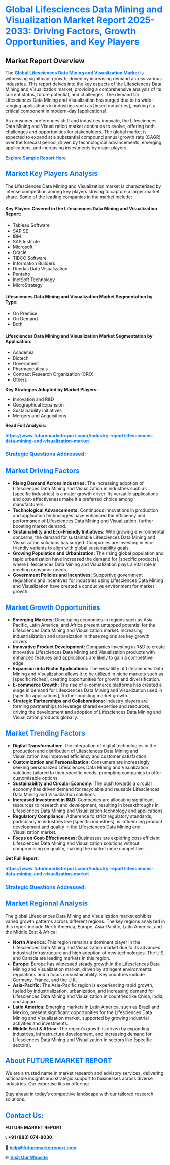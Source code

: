 <h1 style="color: #007BFF;">Global Lifesciences Data Mining and Visualization Market Report 2025-2033: Driving Factors, Growth Opportunities, and Key Players</h1>

<section id="overview">
<h2>Market Report Overview</h2>
<p>The <a href="https://www.futuremarketreport.com//industry-report/lifesciences-data-mining-and-visualization-market" style="color: #007BFF; text-decoration: none;"><strong>Global Lifesciences Data Mining and Visualization Market</strong></a> is witnessing significant growth, driven by increasing demand across various industries. This report delves into the key aspects of the Lifesciences Data Mining and Visualization market, providing a comprehensive analysis of its current status, future potential, and challenges. The demand for Lifesciences Data Mining and Visualization has surged due to its wide-ranging applications in industries such as [insert industries], making it a critical component in modern-day [applications].</p>
<p>As consumer preferences shift and industries innovate, the Lifesciences Data Mining and Visualization market continues to evolve, offering both challenges and opportunities for stakeholders. The global market is expected to expand at a substantial compound annual growth rate (CAGR) over the forecast period, driven by technological advancements, emerging applications, and increasing investments by major players.</p>
</section>

<section id="overview">
<p><a href="https://www.futuremarketreport.com//request-sample/reportId=51790" style="color: #007BFF; text-decoration: none;"><strong>Explore Sample Report Here</strong></a></p>
</section>

<section id="key-players">
<h2 style="color: #007BFF;">Market Key Players Analysis</h2>
<p>The Lifesciences Data Mining and Visualization market is characterized by intense competition among key players striving to capture a larger market share. Some of the leading companies in the market include:</p>
<h4>Key Players Covered in the Lifesciences Data Mining and Visualization Report:</h4>
<ul><li>Tableau Software</li><li>SAP SE</li><li>IBM</li><li>SAS Institute</li><li>Microsoft</li><li>Oracle</li><li>TIBCO Software</li><li>Information Builders</li><li>Dundas Data Visualization</li><li>Pentaho</li><li>InetSoft Technology</li><li>MicroStrategy</li></ul>
<h4>Lifesciences Data Mining and Visualization Market Segmentation by Type:</h4>
<ul><li>On Premise</li><li>On Demand</li><li>Both</li></ul>

<h4>Lifesciences Data Mining and Visualization Market Segmentation by Application:</h4>
<ul><li>Academia</li><li>Biotech</li><li>Government</li><li>Pharmaceuticals</li><li>Contract Research Organization (CRO)</li><li>Others</li></ul>
<p><strong>Key Strategies Adopted by Market Players:</strong></p>
<ul>
<li>Innovation and R&D</li>
<li>Geographical Expansion</li>
<li>Sustainability Initiatives</li>
<li>Mergers and Acquisitions</li>
</ul>
</section>

<section>
<p><strong>Read Full Analysis: </strong></p><a href="https://www.futuremarketreport.com//industry-report/lifesciences-data-mining-and-visualization-market" style="color: #007BFF; text-decoration: none;"><strong>https://www.futuremarketreport.com//industry-report/lifesciences-data-mining-and-visualization-market</strong></a>
<h3 style="color: #007BFF;">Strategic Questions Addressed:</h3>
</section>

<section id="driving-factors">
<h2 style="color: #007BFF;">Market Driving Factors</h2>
<ul>
<li><strong>Rising Demand Across Industries:</strong> The increasing adoption of Lifesciences Data Mining and Visualization in industries such as [specific industries] is a major growth driver. Its versatile applications and cost-effectiveness make it a preferred choice among manufacturers.</li>
<li><strong>Technological Advancements:</strong> Continuous innovations in production and application technologies have enhanced the efficiency and performance of Lifesciences Data Mining and Visualization, further boosting market demand.</li>
<li><strong>Sustainability and Eco-Friendly Initiatives:</strong> With growing environmental concerns, the demand for sustainable Lifesciences Data Mining and Visualization solutions has surged. Companies are investing in eco-friendly variants to align with global sustainability goals.</li>
<li><strong>Growing Population and Urbanization:</strong> The rising global population and rapid urbanization have increased the demand for [specific products], where Lifesciences Data Mining and Visualization plays a vital role in meeting consumer needs.</li>
<li><strong>Government Policies and Incentives:</strong> Supportive government regulations and incentives for industries using Lifesciences Data Mining and Visualization have created a conducive environment for market growth.</li>
</ul>
</section>

<section id="growth-opportunities">
<h2 style="color: #007BFF;">Market Growth Opportunities</h2>
<ul>
<li><strong>Emerging Markets:</strong> Developing economies in regions such as Asia-Pacific, Latin America, and Africa present untapped potential for the Lifesciences Data Mining and Visualization market. Increasing industrialization and urbanization in these regions are key growth drivers.</li>
<li><strong>Innovative Product Development:</strong> Companies investing in R&D to create innovative Lifesciences Data Mining and Visualization products with enhanced features and applications are likely to gain a competitive edge.</li>
<li><strong>Expansion into Niche Applications:</strong> The versatility of Lifesciences Data Mining and Visualization allows it to be utilized in niche markets such as [specific niches], creating opportunities for growth and diversification.</li>
<li><strong>E-commerce Growth:</strong> The rise of e-commerce platforms has created a surge in demand for Lifesciences Data Mining and Visualization used in [specific applications], further boosting market growth.</li>
<li><strong>Strategic Partnerships and Collaborations:</strong> Industry players are forming partnerships to leverage shared expertise and resources, driving the development and adoption of Lifesciences Data Mining and Visualization products globally.</li>
</ul>
</section>

<section id="trending-factors">
<h2 style="color: #007BFF;">Market Trending Factors</h2>
<ul>
<li><strong>Digital Transformation:</strong> The integration of digital technologies in the production and distribution of Lifesciences Data Mining and Visualization has improved efficiency and customer satisfaction.</li>
<li><strong>Customization and Personalization:</strong> Consumers are increasingly seeking personalized Lifesciences Data Mining and Visualization solutions tailored to their specific needs, prompting companies to offer customizable options.</li>
<li><strong>Sustainability and Circular Economy:</strong> The push towards a circular economy has driven demand for recyclable and reusable Lifesciences Data Mining and Visualization solutions.</li>
<li><strong>Increased Investment in R&D:</strong> Companies are allocating significant resources to research and development, resulting in breakthroughs in Lifesciences Data Mining and Visualization technology and applications.</li>
<li><strong>Regulatory Compliance:</strong> Adherence to strict regulatory standards, particularly in industries like [specific industries], is influencing product development and quality in the Lifesciences Data Mining and Visualization market.</li>
<li><strong>Focus on Cost-Effectiveness:</strong> Businesses are exploring cost-efficient Lifesciences Data Mining and Visualization solutions without compromising on quality, making the market more competitive.</li>
</ul>
</section>

<section>
<p><strong>Get Full Report: </strong></p><a href="https://www.futuremarketreport.com//industry-report/lifesciences-data-mining-and-visualization-market" style="color: #007BFF; text-decoration: none;"><strong>https://www.futuremarketreport.com//industry-report/lifesciences-data-mining-and-visualization-market</strong></a>
<h3 style="color: #007BFF;">Strategic Questions Addressed:</h3>
</section>


<section id="regional-analysis">
<h2 style="color: #007BFF;">Market Regional Analysis</h2>
<p>The global Lifesciences Data Mining and Visualization market exhibits varied growth patterns across different regions. The key regions analyzed in this report include North America, Europe, Asia-Pacific, Latin America, and the Middle East & Africa:</p>
<ul>
<li><strong>North America:</strong> This region remains a dominant player in the Lifesciences Data Mining and Visualization market due to its advanced industrial infrastructure and high adoption of new technologies. The U.S. and Canada are leading markets in this region.</li>
<li><strong>Europe:</strong> Europe has witnessed steady growth in the Lifesciences Data Mining and Visualization market, driven by stringent environmental regulations and a focus on sustainability. Key countries include Germany, France, and the U.K.</li>
<li><strong>Asia-Pacific:</strong> The Asia-Pacific region is experiencing rapid growth, fueled by industrialization, urbanization, and increasing demand for Lifesciences Data Mining and Visualization in countries like China, India, and Japan.</li>
<li><strong>Latin America:</strong> Emerging markets in Latin America, such as Brazil and Mexico, present significant opportunities for the Lifesciences Data Mining and Visualization market, supported by growing industrial activities and investments.</li>
<li><strong>Middle East & Africa:</strong> The region’s growth is driven by expanding industries, infrastructure development, and increasing demand for Lifesciences Data Mining and Visualization in sectors like [specific sectors].</li>
</ul>
</section>

<footer>
<h2 style="color: #007BFF;">About FUTURE MARKET REPORT</h2>
<p>We are a trusted name in market research and advisory services, delivering actionable insights and strategic support to businesses across diverse industries. Our expertise lies in offering:</p>

<p>Stay ahead in today’s competitive landscape with our tailored research solutions.</p>

<h2 style="color: #007BFF;">Contact Us:</h2>
<p><strong>FUTURE MARKET REPORT</strong></p>
<p>📞 <strong>+91 (883) 074-8030</strong></p>
<p>📧 <strong><a href="mailto:help@futuremarketreport.com" style="color: #007BFF;">help@futuremarketreport.com</a></strong></p>
<p>🌐 <strong><a href="https://www.futuremarketreport.com/" style="color: #007BFF;">Visit Our Website</a></strong></p>
</footer>